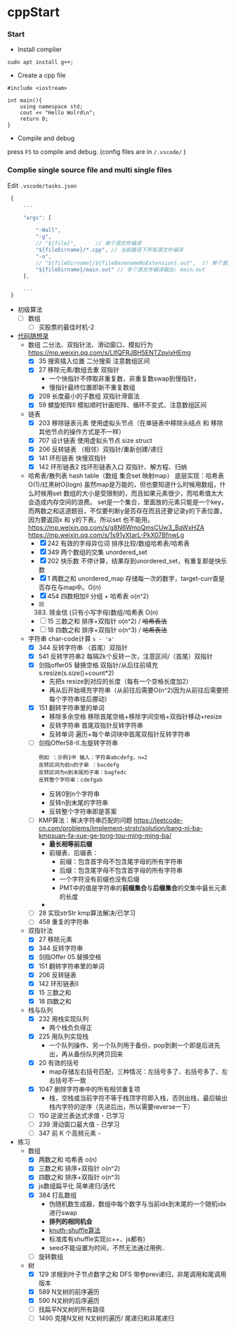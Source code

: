# cppStart

### Start
* Install complier

``` 
sudo apt install g++;
```

* Create a cpp file

``` 
#include <iostream>

int main(){
    using namespace std;
    cout << "Hello Wolrd\n";
    return 0;
}

```

* Compile and debug

press `F5` to compile and debug. (config files are in `/.vscode/` )

### Complie single source file and multi single files

Edit `.vscode/tasks.json`

``` js
 {
     ...

     "args": [

         "-Wall",
         "-g",
         // "${file}",      // 单个源文件编译
         "${fileDirname}/*.cpp", // 当前路径下所有源文件编译
         "-o",
         // "${fileDirname}/${fileBasenameNoExtension}.out",  // 单个源文件编译输出: 文件名.out
         "${fileDirname}/main.out" // 多个源文件编译输出: main.out
     ],

     ...
 }
```

- 初级算法
    - [ ] 数组
      - [ ] 买股票的最佳时机-2    
- [代码随想录](https://github.com/youngyangyang04/leetcode-master)
    - 数组 二分法、双指针法、滑动窗口、模拟行为 https://mp.weixin.qq.com/s/LIfQFRJBH5ENTZpvixHEmg
      - [x] 35 搜索插入位置 二分搜索 注意数组区间
      - [x] 27 移除元素/数组去重 双指针
        - 一个快指针不停取非重复数，非重复数swap到慢指针，
        - 慢指针最终位置即新不重复数组
      - [x] 209 长度最小的子数组 双指针滑窗法
      - [x] 59 螺旋矩阵II 模拟顺时针画矩阵、循环不变式、注意数组区间
    - 链表 
      - [x] 203 移除链表元素 使用虚拟头节点（在单链表中移除头结点 和 移除其他节点的操作方式是不一样）
      - [x] 707 设计链表 使用虚拟头节点 size struct
      - [x] 206 反转链表 （相邻）双指针/重新创建/递归
      - [x] 141 环形链表 快慢双指针 
      - [x] 142 环形链表2 找环形链表入口 双指针、解方程、归纳
    - 哈希表/散列表 hash table（数组 集合set 映射map） 底层实现：哈希表O(1)/红黑树O(logn)
      虽然map是万能的，但也要知道什么时候用数组，什么时候用set
      数组的大小是受限制的，而且如果元素很少，而哈希值太大会造成内存空间的浪费。
      set是一个集合，里面放的元素只能是一个key，而两数之和这道题目，不仅要判断y是否存在而且还要记录y的下表位置，因为要返回x 和 y的下表。所以set 也不能用。
      https://mp.weixin.qq.com/s/g8N6WmoQmsCUw3_BaWxHZA
      https://mp.weixin.qq.com/s/1s91yXtarL-PkX07BfnwLg
      - [x] 242 有效的字母异位词 排序比较/数组哈希表/哈希表
      - [x] 349 两个数组的交集 unordered_set
      - [x] 202 快乐数 不停计算，结果存到unordered_set，有重复即是快乐数
      - [x] 1 两数之和 unordered_map 存储每一次的数字，target-curr查是否存在与map中。O(n)        
      - [x] 454 四数相加II 分组 + 哈希表  o(n^2)
      - [x] 383. 赎金信 (只有小写字母)数组/哈希表 O(n)
      - [ ] 15 三数之和 排序+双指针  o(n^2) / ~~哈希表法~~
      - [ ] 18 四数之和 排序+双指针  o(n^3) / ~~哈希表法~~
    - 字符串
      char-code计算 `s - 'a'`
      - [x] 344 反转字符串 （首尾）双指针
      - [x] 541 反转字符串2  每隔2k个反转一次，注意区间/（首尾）双指针
      - [x] 剑指offer05 替换空格 双指针/从后往前填充 s.resize(s.size()+count*2)
        - 先把s resize到对应的长度（每有一个空格长度加2）
        - 再从后开始填充字符串（从前往后需要O(n^2)因为从前往后需要把每个字符串往后挪动）
      - [x] 151 翻转字符串里的单词
        - 移除多余空格 移除首尾空格+移除字间空格+双指针移动+resize
        - 反转字符串 首尾双指针反转字符串
        - 反转单词 遍历+每个单词块中首尾双指针反转字符串
      - [ ] 剑指Offer58-II.左旋转字符串
        ```
        例如 ：示例1中 输入：字符串abcdefg，n=2
        反转区间为前n的子串 ：bacdefg
        反转区间为n到末尾的子串：bagfedc
        反转整个字符串：cdefgab
        ```
        - 反转0到n个字符串
        - 反转n到末尾的字符串
        - 反转整个字符串即是答案
      - [ ] KMP算法：解决字符串匹配的问题
        https://leetcode-cn.com/problems/implement-strstr/solution/bang-ni-ba-kmpsuan-fa-xue-ge-tong-tou-ming-ming-ba/
        - **最长相等前后缀**
        - 前缀表、后缀表：
          - 前缀：包含首字母不包含尾字母的所有字符串
          - 后缀：包含尾字母不包含首字母的所有字符串
          - 一个字符没有前缀也没有后缀
          - PMT中的值是字符串的**前缀集合**与**后缀集合**的交集中最长元素的长度
        - 
      - [ ] 28 实现strStr kmp算法解决/已学习
      - [ ] 458 重复的字符串       
    -  双指针法
        - [x] 27 移除元素
        - [x] 344 反转字符串
        - [x] 剑指Offer 05.替换空格
        - [x] 151 翻转字符串里的单词
        - [x] 206 反转链表
        - [x] 142 环形链表II
        - [x] 15 三数之和
        - [x] 18 四数之和
    - 栈与队列       
      - [x] 232 用栈实现队列 
        - 两个栈负负得正
      - [x] 225 用队列实现栈 
        - 一个队列操作、另一个队列用于备份，pop到剩一个即是后进先出，再从备份队列拷贝回来      
      - [x] 20 有效的括号 
        - map存储左右括号匹配，三种情况：左括号多了、右括号多了、左右括号不一致
      - [x] 1047 删除字符串中的所有相邻重复项
        - 栈，空栈或当前字符不等于栈顶字符即入栈，否则出栈，最后输出栈内字符的逆序（先进后出，所以需要reverse一下）
      - [ ] 150 逆波兰表达式求值 - 已学习
      - [ ] 239 滑动窗口最大值 - 已学习
      - [ ] 347 前 K 个高频元素 - 
- 练习
    - 数组
      - [x] 两数之和 哈希表  o(n)
      - [x] 三数之和 排序+双指针  o(n^2)
      - [x] 四数之和 排序+双指针  o(n^3)
      - [x] js数组扁平化 简单递归/迭代      
      - [x] 384 打乱数组
        - 伪随机数生成器，数组中每个数字与当前idx到末尾的一个随机idx进行swap
        - **排列的相同机会**
        - [knuth-shuffle算法](https://yjk94.wordpress.com/2017/03/17/%E6%B4%97%E7%89%8C%E7%9A%84%E6%AD%A3%E7%A1%AE%E5%A7%BF%E5%8A%BF-knuth-shuffle%E7%AE%97%E6%B3%95/)
        - 标准库有shuffle实现(c++、js都有)
        - seed不能设置为时间，不然无法通过用例..
      - [ ] 旋转数组
    - 树 
      - [x] 129 求根到叶子节点数字之和 DFS 带参prev递归，非尾调用和尾调用版本
      - [x] 589 N叉树的前序遍历
      - [x] 590 N叉树的后序遍历
      - [ ] 找扁平N叉树的所有路径
      - [ ] 1490 克隆N叉树 N叉树的遍历/ 尾递归和非尾递归
